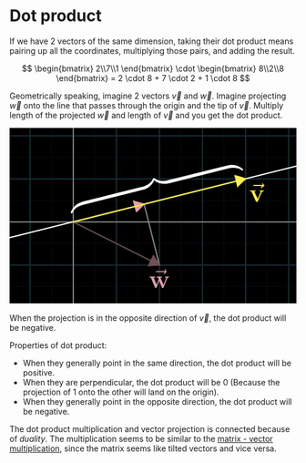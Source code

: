 # Dot product

If we have 2 vectors of the same dimension, taking their dot product means pairing up all the coordinates, multiplying those pairs, and adding the result.

$$
\begin{bmatrix} 2\\7\\1 \end{bmatrix} \cdot \begin{bmatrix} 8\\2\\8 \end{bmatrix} = 2 \cdot 8 + 7 \cdot 2 + 1 \cdot 8
$$

Geometrically speaking, imagine 2 vectors $\vec{v}$ and $\vec{w}$. Imagine projecting $\vec{w}$ onto the line that passes through the origin and the tip of $\vec{v}$. Multiply length of the projected $\vec{w}$ and length of $\vec{v}$ and you get the dot product.

![](./Assets/dot-product-intuition.png)

When the projection is in the opposite direction of $\vec{v}$, the dot product will be negative.

Properties of dot product:
- When they generally point in the same direction, the dot product will be positive.
- When they are perpendicular, the dot product will be 0 (Because the projection of 1 onto the other will land on the origin).
- When they generally point in the opposite direction, the dot product will be negative.

The dot product multiplication and vector projection is connected because of *duality*. The multiplication seems to be similar to the [matrix - vector multiplication](./Transformation.md), since the matrix seems like tilted vectors and vice versa.